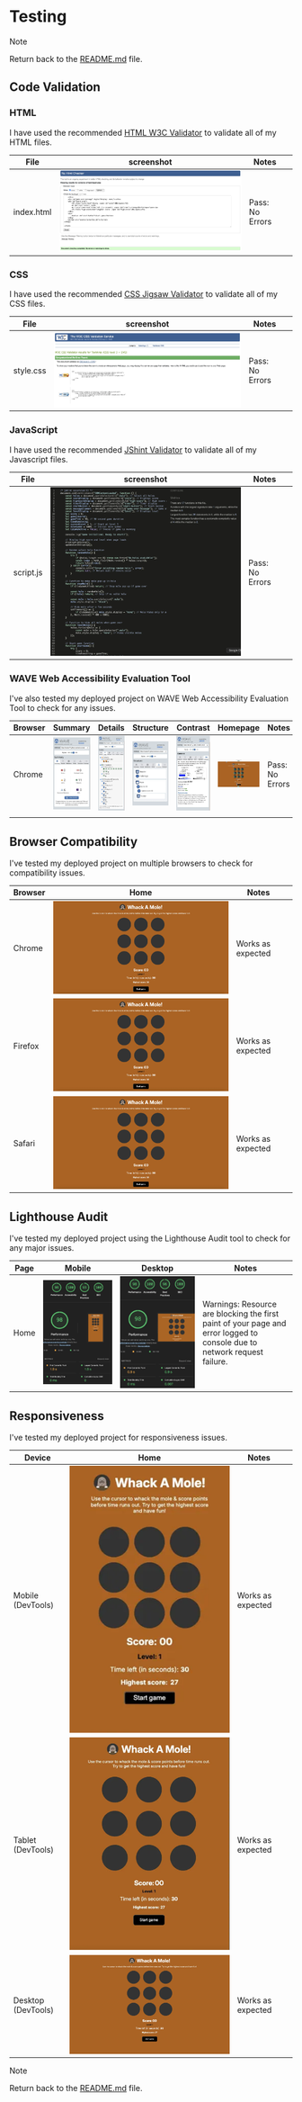 # Testing

> [!NOTE]  
> Return back to the [README.md](README.md) file.

## Code Validation

### HTML

I have used the recommended [HTML W3C Validator](https://validator.w3.org) to validate all of my HTML files.

| File | screenshot | Notes |                                                                                                 |
| --- | --- | --- | ----------------------------------------------------------------------------------------------------------|
| index.html | ![screenshot](assets/images/html-validation.webp) | Pass: No Errors |

### CSS

I have used the recommended [CSS Jigsaw Validator](https://jigsaw.w3.org/css-validator) to validate all of my CSS files.

| File | screenshot | Notes |                                                                                                 |
| --- | --- | --- | ----------------------------------------------------------------------------------------------------------|
| style.css  | ![screenshot](assets/images/css-validation.webp) |  Pass: No Errors |

### JavaScript

I have used the recommended [JShint Validator](https://jshint.com) to validate all of my Javascript files.

| File | screenshot | Notes |                                                                                                 |
| --- | --- | --- | ----------------------------------------------------------------------------------------------------------|
| script.js  | ![screenshot](assets/images/java-validation.webp) |  Pass: No Errors |

### WAVE Web Accessibility Evaluation Tool

I've also tested my deployed project on WAVE Web Accessibility Evaluation Tool to check for any issues.

| Browser | Summary | Details | Structure | Contrast | Homepage | Notes |
| --- | --- | --- | --- | --- | --- | --- |
| Chrome | ![screenshot](assets/images/webaim-summary.webp) | ![screenshot](assets/images/webaim-details.webp) | ![screenshot](assets/images/webaim-structure.webp) | ![screenshot](assets/images/webaim-contrast.webp) | ![screenshot](assets/images/webaim-page.webp) | Pass: No Errors |
| |


## Browser Compatibility

I've tested my deployed project on multiple browsers to check for compatibility issues.

| Browser | Home | Notes |  |
| --- | --- | --- | --- | 
| Chrome | ![screenshot](assets/images/chrome-home-page.webp) | Works as expected |
| Firefox | ![screenshot](assets/images/firefox-home-page.webp) | Works as expected |
| Safari | ![screenshot](assets/images/safari-home-page.webp) | Works as expected |

## Lighthouse Audit

I've tested my deployed project using the Lighthouse Audit tool to check for any major issues.

| Page | Mobile | Desktop | Notes |
| --- | --- | --- | --- | 
| Home | ![screenshot](assets/images/lhs-mobile.webp) | ![screenshot](assets/images/lhs-desktop.webp) | Warnings: Resource are blocking the first paint of your page and error logged to console due to network request failure. |

## Responsiveness

I've tested my deployed project for responsiveness issues.

| Device | Home | Notes |  |
| --- | --- | --- | --- | 
| Mobile (DevTools) | ![screenshot](assets/images/mobile-responsive.png) | Works as expected | 
| Tablet (DevTools) | ![screenshot](assets/images/tablet-responsive.png) | Works as expected |
| Desktop (DevTools) | ![screenshot](assets/images/desktop-responsive.png) | Works as expected |

> [!NOTE]  
> Return back to the [README.md](README.md) file.